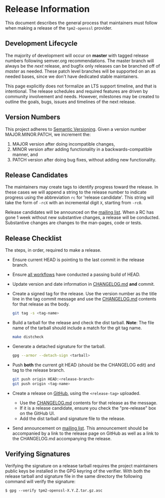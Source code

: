 # Release Information

This document describes the general process that maintainers must follow when
making a release of the `tpm2-openssl` provider.


## Development Lifecycle

The majority of development will occur on **master** with tagged release numbers
following semver.org recommendations. The master branch will always be the
*next* release, and bugfix only releases can be branched off of *master* as
needed. These patch level branches will be supported on an as needed bases,
since we don't have dedicated stable maintainers.

This page explicitly does not formalize an LTS support timeline, and that is
intentional. The release schedules and required features are driven by community
involvement and needs. However, milestones may be created to outline the goals,
bugs, issues and timelines of the next release.


## Version Numbers

This project adheres to [Semantic Versioning](https://semver.org/spec/v2.0.0.html).
Given a version number MAJOR.MINOR.PATCH, we increment the:
1. MAJOR version after doing incompatible changes,
2. MINOR version after adding functionality in a backwards-compatible manner, and
3. PATCH version after doing bug fixes, without adding new functionality.


## Release Candidates

The maintainers may create tags to identify progress toward the release. In these
cases we will append a string to the release number to indicate progress using
the abbreviation `rc` for 'release candidate'. This string will take the form of
`-rcX` with an incremental digit `X`, starting from `-rc0`.

Release candidates will be announced on the
[mailing list](https://lists.linuxfoundation.org/mailman/listinfo/tpm2). When a
RC has gone 1 week without new substantive changes, a release will be conducted.
Substantive changes are changes to the man-pages, code or tests.


## Release Checklist

The steps, in order, required to make a release.

- Ensure current HEAD is pointing to the last commit in the release branch.

- Ensure [all workflows](https://github.com/tpm2-software/tpm2-openssl/actions)
  have conducted a passing build of HEAD.

- Update version and date information in [CHANGELOG.md](CHANGELOG.md) **and** commit.

- Create a signed tag for the release. Use the version number as the title line
  in the tag commit message and use the [CHANGELOG.md](CHANGELOG.md) contents for
  that release as the body.
  ```bash
  git tag -s <tag-name>
  ```

- Build a tarball for the release and check the dist tarball. **Note**: The file
  name of the tarball should include a match for the git tag name.
  ```bash
  make distcheck
  ```

- Generate a detached signature for the tarball.
  ```bash
  gpg --armor --detach-sign <tarball>
  ```

- Push **both** the current git HEAD (should be the CHANGELOG edit) and tag to
  the release branch.
  ```bash
  git push origin HEAD:<release-branch>
  git push origin <tag-name>
  ```

- Create a release on [GitHub](https://github.com/tpm2-software/tpm2-openssl/releases),
  using the `<release-tag>` uploaded.
  - Use the [CHANGELOG.md](CHANGELOG.md) contents for that release as the message.
  - If it is a release candidate, ensure you check the "pre-release" box on the GitHub UI.
  - Add the dist tarball and signature file to the release.

- Send announcement on [mailing list](https://lists.linuxfoundation.org/mailman/listinfo/tpm2).
  This announcement should be accompanied by a link to the release page on GitHub
  as well as a link to the CHANGELOG.md accompanying the release.


## Verifying Signatures

Verifying the signature on a release tarball requires the project maintainers
public keys be installed in the GPG keyring of the verifier. With both the
release tarball and signature file in the same directory the following command
will verify the signature:
```
$ gpg --verify tpm2-openssl-X.Y.Z.tar.gz.asc
```

